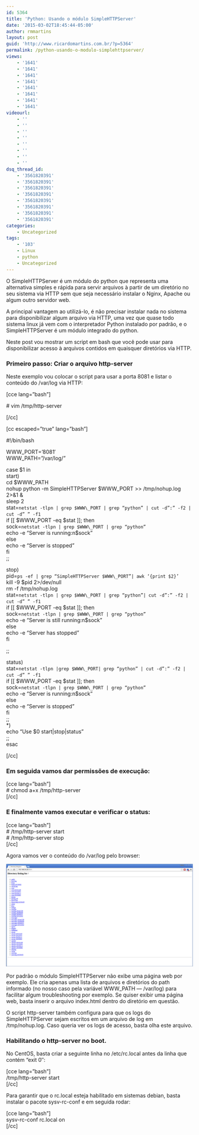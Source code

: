 ```yaml
---
id: 5364
title: 'Python: Usando o módulo SimpleHTTPServer'
date: '2015-03-02T18:45:44-05:00'
author: rmmartins
layout: post
guid: 'http://www.ricardomartins.com.br/?p=5364'
permalink: /python-usando-o-modulo-simplehttpserver/
views:
    - '1641'
    - '1641'
    - '1641'
    - '1641'
    - '1641'
    - '1641'
    - '1641'
    - '1641'
videourl:
    - ''
    - ''
    - ''
    - ''
    - ''
    - ''
    - ''
    - ''
dsq_thread_id:
    - '3561820391'
    - '3561820391'
    - '3561820391'
    - '3561820391'
    - '3561820391'
    - '3561820391'
    - '3561820391'
    - '3561820391'
categories:
    - Uncategorized
tags:
    - '103'
    - Linux
    - python
    - Uncategorized
---
```


O SimpleHTTPServer é um módulo do python que representa uma alternativa simples e rápida para servir arquivos à partir de um diretório no seu sistema via HTTP sem que seja necessário instalar o Nginx, Apache ou algum outro servidor web.

A principal vantagem ao utilizá-lo, é não precisar instalar nada no sistema para disponibilizar algum arquivo via HTTP, uma vez que quase todo sistema linux já vem com o interpretador Python instalado por padrão, e o SimpleHTTPServer é um módulo integrado do python.

Neste post vou mostrar um script em bash que você pode usar para disponibilizar acesso à arquivos contidos em quaisquer diretórios via HTTP.

### Primeiro passo: Criar o arquivo http-server

Neste exemplo vou colocar o script para usar a porta 8081 e listar o conteúdo do /var/log via HTTP:

\[cce lang=”bash”\]

\# vim /tmp/http-server

\[/cc\]

\[cc escaped=”true” lang=”bash”\]

\#!/bin/bash

WWW\_PORT=’8081′  
WWW\_PATH=”/var/log/”

case $1 in  
start)  
cd $WWW\_PATH  
nohup python -m SimpleHTTPServer $WWW\_PORT &gt;&gt; /tmp/nohup.log 2&gt;&amp;1 &amp;  
sleep 2  
stat=`netstat -tlpn | grep $WWW\_PORT | grep “python” | cut -d”:” -f2 | cut -d” ” -f1`  
if \[\[ $WWW\_PORT -eq $stat \]\]; then  
sock=`netstat -tlpn | grep $WWW\_PORT | grep “python”`  
echo -e “Server is running:n$sock”  
else  
echo -e “Server is stopped”  
fi  
;;

stop)  
pid=`ps -ef | grep “SimpleHTTPServer $WWW\_PORT”| awk ‘{print $2}’`  
kill -9 $pid 2&gt;/dev/null  
rm -f /tmp/nohup.log  
stat=`netstat -tlpn | grep $WWW\_PORT | grep “python”| cut -d”:” -f2 | cut -d” ” -f1`  
if \[\[ $WWW\_PORT -eq $stat \]\]; then  
sock=`netstat -tlpn | grep $WWW\_PORT | grep “python”`  
echo -e “Server is still running:n$sock”  
else  
echo -e “Server has stopped”  
fi

;;

status)  
stat=`netstat -tlpn |grep $WWW\_PORT| grep “python” | cut -d”:” -f2 | cut -d” ” -f1`  
if \[\[ $WWW\_PORT -eq $stat \]\]; then  
sock=`netstat -tlpn | grep $WWW\_PORT | grep “python”`  
echo -e “Server is running:n$sock”  
else  
echo -e “Server is stopped”  
fi  
;;  
\*)  
echo “Use $0 start|stop|status”  
;;  
esac

\[/cc\]

### Em seguida vamos dar permissões de execução:

\[cce lang=”bash”\]  
\# chmod a+x /tmp/http-server  
\[/cc\]

### E finalmente vamos executar e verificar o status:

\[cce lang=”bash”\]  
\# /tmp/http-server start  
\# /tmp/http-server stop  
\[/cc\]

Agora vamos ver o conteúdo do /var/log pelo browser:

[![python](/wp-content/uploads/2015/03/python.png)](/wp-content/uploads/2015/03/python.png)

Por padrão o módulo SimpleHTTPServer não exibe uma página web por exemplo. Ele cria apenas uma lista de arquivos e diretórios do path informado (no nosso caso pela variável WWW\_PATH — /var/log) para facilitar algum troubleshooting por exemplo. Se quiser exibir uma página web, basta inserir o arquivo index.html dentro do diretório em questão.

O script http-server também configura para que os logs do SimpleHTTPServer sejam escritos em um arquivo de log em /tmp/nohup.log. Caso queria ver os logs de acesso, basta olha este arquivo.

### Habilitando o http-server no boot.

No CentOS, basta criar a seguinte linha no /etc/rc.local antes da linha que contém “exit 0″:

\[cce lang=”bash”\]  
/tmp/http-server start  
\[/cc\]

Para garantir que o rc.local esteja habilitado em sistemas debian, basta instalar o pacote sysv-rc-conf e em seguida rodar:

\[cce lang=”bash”\]  
sysv-rc-conf rc.local on  
\[/cc\]